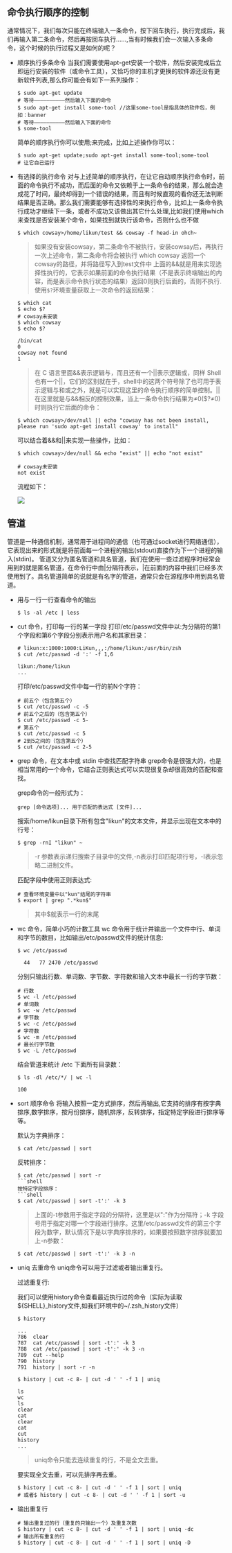 ## 命令执行顺序的控制

通常情况下，我们每次只能在终端输入一条命令，按下回车执行，执行完成后，我们再输入第二条命令，然后再按回车执行……,当有时候我们会一次输入多条命令，这个时候的执行过程又是如何的呢？


- 顺序执行多条命令 
  当我们需要使用apt-get安装一个软件，然后安装完成后立即运行安装的软件（或命令工具），又恰巧你的主机才更换的软件源还没有更新软件列表,那么你可能会有如下一系列操作：
  
  ```shell
  $ sudo apt-get update
  # 等待——————————然后输入下面的命令
  $ sudo apt-get install some-tool //这里some-tool是指具体的软件包，例如：banner
  # 等待——————————然后输入下面的命令
  $ some-tool
  ```
  简单的顺序执行你可以使用;来完成，比如上述操作你可以：
  
  ```shell
  $ sudo apt-get update;sudo apt-get install some-tool;some-tool
  # 让它自己运行
  ```
  
- 有选择的执行命令 
  对与上述简单的顺序执行，在让它自动顺序执行命令时，前面的命令执行不成功，而后面的命令又依赖于上一条命令的结果，那么就会造成花了时间，最终却得到一个错误的结果，而且有时候直观的看你还无法判断结果是否正确。那么我们需要能够有选择性的来执行命令，比如上一条命令执行成功才继续下一条，或者不成功又该做出其它什么处理,比如我们使用which来查找是否安装某个命令，如果找到就执行该命令，否则什么也不做
  ```shell
  $ which cowsay>/home/likun/test && cowsay -f head-in ohch~
  ```
  > 如果没有安装cowsay，第二条命令不被执行，安装cowsay后，再执行一次上述命令，第二条命令将会被执行
  > which cowsay 返回一个cowsay的路径，并将路径写入到test文件中
  > 上面的&&就是用来实现选择性执行的，它表示如果前面的命令执行结果（不是表示终端输出的内容，而是表示命令执行状态的结果）返回0则执行后面的，否则不执行.
  使用`$?`环境变量获取上一次命令的返回结果：
  
  ```shell
  $ which cat
  $ echo $?
  # cowsay未安装
  $ which cowsay
  $ echo $?
  
  /bin/cat
  0
  cowsay not found
  1
  ```
  > 在 C 语言里面&&表示逻辑与，而且还有一个||表示逻辑或，同样 Shell 也有一个||，它们的区别就在于，shell中的这两个符号除了也可用于表示逻辑与和或之外，就是可以实现这里的命令执行顺序的简单控制。||在这里就是与&&相反的控制效果，当上一条命令执行结果为≠0($?≠0)时则执行它后面的命令：
  
  ```shell
  $ which cowsay>/dev/null || echo "cowsay has not been install, please run 'sudo apt-get install cowsay' to install"
  
  ```
  
  可以结合着&&和||来实现一些操作，比如：
  ```shell
  $ which cowsay>/dev/null && echo "exist" || echo "not exist"
  
  # cowsay未安装
  not exist
  ```
  
  流程如下：
  
  ![](./res/flow.png)
  
## 管道
管道是一种通信机制，通常用于进程间的通信（也可通过socket进行网络通信），它表现出来的形式就是将前面每一个进程的输出(stdout)直接作为下一个进程的输入(stdin)。
管道又分为匿名管道和具名管道，我们在使用一些过滤程序时经常会用到的就是匿名管道，在命令行中由|分隔符表示，|在前面的内容中我们已经多次使用到了。具名管道简单的说就是有名字的管道，通常只会在源程序中用到具名管道。

- 用与一行一行查看命令的输出
  ```shell
  $ ls -al /etc | less
  ```
- cut 命令，打印每一行的某一字段 
  打印/etc/passwd文件中以:为分隔符的第1个字段和第6个字段分别表示用户名和其家目录：
  
  ```shell
  # likun:x:1000:1000:LiKun,,,:/home/likun:/usr/bin/zsh
  $ cut /etc/passwd -d ':' -f 1,6
  
  likun:/home/likun
  ...
  ```
  打印/etc/passwd文件中每一行的前N个字符：
  
  ```shell
  # 前五个（包含第五个）
  $ cut /etc/passwd -c -5
  # 前五个之后的（包含第五个）
  $ cut /etc/passwd -c 5-
  # 第五个
  $ cut /etc/passwd -c 5
  # 2到5之间的（包含第五个）
  $ cut /etc/passwd -c 2-5
  ```
- grep 命令，在文本中或 stdin 中查找匹配字符串 
  grep命令是很强大的，也是相当常用的一个命令，它结合正则表达式可以实现很复杂却很高效的匹配和查找。
  
  grep命令的一般形式为：
  ```shell
  grep [命令选项]... 用于匹配的表达式 [文件]...
  ```
  
  搜索/home/likun目录下所有包含"likun"的文本文件，并显示出现在文本中的行号：
  ```shell
  $ grep -rnI "likun" ~
  ```
  > -r 参数表示递归搜索子目录中的文件,-n表示打印匹配项行号，-I表示忽略二进制文件。
  
  匹配字段中使用正则表达式:
  ```shell
  # 查看环境变量中以"kun"结尾的字符串
  $ export | grep ".*kun$"
  ```
  > 其中$就表示一行的末尾
  
- wc 命令，简单小巧的计数工具 
  wc 命令用于统计并输出一个文件中行、单词和字节的数目，比如输出/etc/passwd文件的统计信息:
  ```shell
  $ wc /etc/passwd
  
    44   77 2470 /etc/passwd
  ```
  分别只输出行数、单词数、字节数、字符数和输入文本中最长一行的字节数：
  ```shell
  # 行数
  $ wc -l /etc/passwd
  # 单词数
  $ wc -w /etc/passwd
  # 字节数
  $ wc -c /etc/passwd
  # 字符数
  $ wc -m /etc/passwd
  # 最长行字节数
  $ wc -L /etc/passwd
  ```

  结合管道来统计 /etc 下面所有目录数：
  ```shell
  $ ls -dl /etc/*/ | wc -l
  
  100
  ```
  
- sort 顺序命令
  将输入按照一定方式排序，然后再输出,它支持的排序有按字典排序,数字排序，按月份排序，随机排序，反转排序，指定特定字段进行排序等等。
  
  默认为字典排序：
  ```shell
  $ cat /etc/passwd | sort
  ```
  反转排序：
  ```shell
  $ cat /etc/passwd | sort -r
  ```shell
  按特定字段排序：
  ```shell
  $ cat /etc/passwd | sort -t':' -k 3
  ```
  
  > 上面的-t参数用于指定字段的分隔符，这里是以":"作为分隔符；-k 字段号用于指定对哪一个字段进行排序。这里/etc/passwd文件的第三个字段为数字，默认情况下是以字典序排序的，如果要按照数字排序就要加上-n参数：
  
  ```shell
  $ cat /etc/passwd | sort -t':' -k 3 -n
  ```
  
- uniq 去重命令 
  uniq命令可以用于过滤或者输出重复行。
  
  过滤重复行:
  
  我们可以使用history命令查看最近执行过的命令（实际为读取${SHELL}_history文件,如我们环境中的~/.zsh_history文件）
  ```shell
  $ history
  
  ...
  786  clear
  787  cat /etc/passwd | sort -t':' -k 3
  788  cat /etc/passwd | sort -t':' -k 3 -n
  789  cut --help
  790  history
  791  history | sort -r -n
  ```
  ```shell
  $ history | cut -c 8- | cut -d ' ' -f 1 | uniq
  
  ls
  wc
  ls
  clear
  cat
  clear
  cat
  cut
  history
  ...
  ```
  > uniq命令只能去连续重复的行，不是全文去重。
  
  要实现全文去重，可以先排序再去重。
  ```shell
  $ history | cut -c 8- | cut -d ' ' -f 1 | sort | uniq
  # 或者$ history | cut -c 8- | cut -d ' ' -f 1 | sort -u
  ```
  
- 输出重复行
  ```shell
  # 输出重复过的行（重复的只输出一个）及重复次数
  $ history | cut -c 8- | cut -d ' ' -f 1 | sort | uniq -dc
  # 输出所有重复的行
  $ history | cut -c 8- | cut -d ' ' -f 1 | sort | uniq -D
  ```
